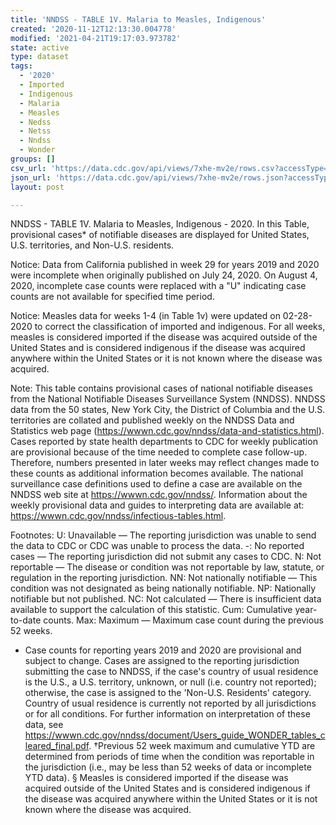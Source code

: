 ```yaml
---
title: 'NNDSS - TABLE 1V. Malaria to Measles, Indigenous'
created: '2020-11-12T12:13:30.004778'
modified: '2021-04-21T19:17:03.973782'
state: active
type: dataset
tags:
  - '2020'
  - Imported
  - Indigenous
  - Malaria
  - Measles
  - Nedss
  - Netss
  - Nndss
  - Wonder
groups: []
csv_url: 'https://data.cdc.gov/api/views/7xhe-mv2e/rows.csv?accessType=DOWNLOAD'
json_url: 'https://data.cdc.gov/api/views/7xhe-mv2e/rows.json?accessType=DOWNLOAD'
layout: post

---
```

NNDSS - TABLE 1V. Malaria to Measles, Indigenous - 2020. In this Table, provisional cases* of notifiable diseases are displayed for United States, U.S. territories, and Non-U.S. residents.

Notice: Data from California published in week 29 for years 2019 and 2020 were incomplete when originally published on July 24, 2020. On August 4, 2020, incomplete case counts were replaced with a "U" indicating case counts are not available for specified time period. 

Notice:  Measles data for weeks 1-4 (in Table 1v) were updated on 02-28-2020 to correct the classification of imported and indigenous. For all weeks, measles is considered imported if the disease was acquired outside of the United States and is considered indigenous if the disease was acquired anywhere within the United States or it is not known where the disease was acquired.

Note:
This table contains provisional cases of national notifiable diseases from the National Notifiable Diseases Surveillance System (NNDSS). NNDSS data from the 50 states, New York City, the District of Columbia and the U.S. territories are collated and published weekly on the NNDSS Data and Statistics web page (https://wwwn.cdc.gov/nndss/data-and-statistics.html). Cases reported by state health departments to CDC for weekly publication are provisional because of the time needed to complete case follow-up. Therefore, numbers presented in later weeks may reflect changes made to these counts as additional information becomes available. The national surveillance case definitions used to define a case are available on the NNDSS web site at https://wwwn.cdc.gov/nndss/. Information about the weekly provisional data and guides to interpreting data are available at: https://wwwn.cdc.gov/nndss/infectious-tables.html.

Footnotes:
U: Unavailable — The reporting jurisdiction was unable to send the data to CDC or CDC was unable to process the data.
-: No reported cases — The reporting jurisdiction did not submit any cases to CDC.
N: Not reportable — The disease or condition was not reportable by law, statute, or regulation in the reporting jurisdiction.
NN: Not nationally notifiable — This condition was not designated as being nationally notifiable.
NP: Nationally notifiable but not published.
NC: Not calculated — There is insufficient data available to support the calculation of this statistic.
Cum: Cumulative year-to-date counts.
Max: Maximum — Maximum case count during the previous 52 weeks.
* Case counts for reporting years 2019 and 2020 are provisional and subject to change. Cases are assigned to the reporting jurisdiction submitting the case to NNDSS, if the case's country of usual residence is the U.S., a U.S. territory, unknown, or null (i.e. country not reported); otherwise, the case is assigned to the 'Non-U.S. Residents' category. Country of usual residence is currently not reported by all jurisdictions or for all conditions. For further information on interpretation of these data, see https://wwwn.cdc.gov/nndss/document/Users_guide_WONDER_tables_cleared_final.pdf.
†Previous 52 week maximum and cumulative YTD are determined from periods of time when the condition was reportable in the jurisdiction (i.e., may be less than 52 weeks of data or incomplete YTD data).
§ Measles is considered imported if the disease was acquired outside of the United States and is considered indigenous if the disease was acquired anywhere within the United States or it is not known where the disease was acquired.
